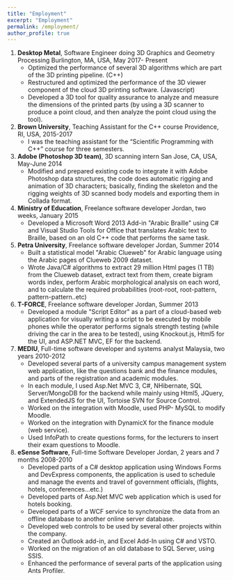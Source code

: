 ```yaml
---
title: "Employment"
excerpt: "Employment"
permalink: /employment/
author_profile: true
---
```


<ol>
	<li><b>Desktop Metal</b>, Software Engineer doing 3D Graphics and Geometry Processing	Burlington, MA, USA, May 2017- Present
		<ul>
	         <li>Optimized the performance of several 3D algorithms which are part of the 3D printing pipeline. (C++) </li>
	         <li>Restructured and optimized the performance of the 3D viewer component of the cloud 3D printing software. (Javascript)</li>
	         <li>Developed a 3D tool for quality assurance to analyze and measure the dimensions of the printed parts (by using a 3D scanner to produce a point cloud, and then analyze the point cloud using the tool).</li>
	    </ul>
	</li>
	<li>
	<b>Brown University</b>, Teaching Assistant for the C++ course	Providence, RI, USA, 2015-2017
	      <ul>
	         <li>I was the teaching assistant for the “Scientific Programming with C++” course for three semesters.</li>
	     </ul>
	</li>
	<li>
	<b>Adobe (Photoshop 3D team)</b>, 3D scanning intern	San Jose, CA, USA, May-June 2014
	     <ul>
	         <li>Modified and prepared existing code to integrate it with Adobe Photoshop data structures, the code does automatic rigging and animation of 3D characters; basically, finding the skeleton and the rigging weights of 3D scanned body models and exporting them in Collada format.</li>
	     </ul>
	</li>
	<li>
	<b>Ministry of Education</b>, Freelance software developer	Jordan, two weeks, January 2015
	     <ul>
	         <li>Developed a Microsoft Word 2013 Add-in "Arabic Braille" using C# and Visual Studio Tools for Office that translates Arabic text to Braille, based on an old C++ code that performs the same task.	</li>
	     </ul>
	</li>
	<li>
	<b>Petra University</b>, Freelance software developer	Jordan, Summer 2014
	     <ul>
	         <li>Built a statistical model "Arabic Clueweb" for Arabic language using the Arabic pages of Clueweb 2009 dataset.</li>
	         <li>Wrote Java/C# algorithms to extract 29 million Html pages (1 TB) from the Clueweb dataset, extract text from them, create bigram words index, perform Arabic morphological analysis on each word, and to calculate the required probabilities (root-root, root-pattern, pattern-pattern..etc)	</li>
	     </ul>
	</li>
	<li>
	<b>T-FORCE</b>, Freelance software developer 	 Jordan, Summer 2013
	      <ul>
	         <li>Developed a module "Script Editor" as a part of a cloud-based web application for visually writing a script to be executed by mobile phones while the operator performs signals strength testing (while driving the car in the area to be tested), using Knockout.js, Html5 for the UI, and ASP.NET MVC, EF for the backend.</li>
	     </ul>
	</li>
	<li>
	<b>MEDIU</b>, Full-time software developer and systems analyst 	Malaysia, two years 2010-2012
	     <ul>
	         <li>Developed several parts of a university campus management system web application, like the questions bank and the finance modules, and parts of the registration and academic modules.</li>
	         <li>In each module, I used Asp.Net MVC 3, C#, NHibernate, SQL Server/MongoDB for the backend while mainly using Html5, JQuery, and ExtendedJS for the UI, Tortoise SVN for Source Control.</li>
	         <li>Worked on the integration with Moodle, used PHP- MySQL to modify Moodle.</li>
	         <li>Worked on the integration with DynamicX for the finance module (web service).</li>
	         <li>Used InfoPath to create questions forms, for the lecturers to insert their exam questions to Moodle.</li>
	     </ul>
	</li>
	<li>
	<b>eSense Software</b>, Full-time Software Developer	Jordan, 2 years and 7 months 2008-2010
	     <ul>
	         <li>Developed parts of a C# desktop application using Windows Forms and DevExpress components, the application is used to schedule and manage the events and travel of government officials, (flights, hotels, conferences...etc.) </li>
	         <li>Developed parts of Asp.Net MVC web application which is used for hotels booking.</li>
	         <li>Developed parts of a WCF service to synchronize the data from an offline database to another online server database.</li>
	         <li>Developed web controls to be used by several other projects within the company.</li>
	         <li>Created an Outlook add-in, and Excel Add-In using C# and VSTO.</li>
	         <li>Worked on the migration of an old database to SQL Server, using SSIS.</li>
	         <li>Enhanced the performance of several parts of the application using Ants Profiler.</li>
	     </ul>
	</li>
</ol>
